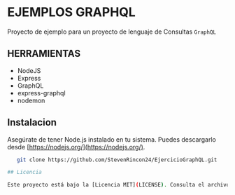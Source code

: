 # EJEMPLOS GRAPHQL

Proyecto de ejemplo para un proyecto de lenguaje de
Consultas `GraphQL`

## HERRAMIENTAS

- NodeJS
- Express
- GraphQL
- express-graphql
- nodemon

## Instalacion

Asegúrate de tener Node.js instalado en tu sistema. Puedes descargarlo desde [https://nodejs.org/](https://nodejs.org/).

```bash
   git clone https://github.com/StevenRincon24/EjercicioGraphQL.git

## Licencia

Este proyecto está bajo la [Licencia MIT](LICENSE). Consulta el archivo [LICENSE](LICENSE) para más detalles.
```
